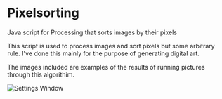 # Pixelsorting
Java script for Processing that sorts images by their pixels


This script is used to process images and sort pixels but some arbitrary rule. I've done this mainly for the purpose of generating digital art.


The images included are examples of the results of running pictures through this algorithim. 

![Settings Window](https://raw.github.com/MichaelESwartz/Pixelsorting/blob/master/Walle_sorted.png)
